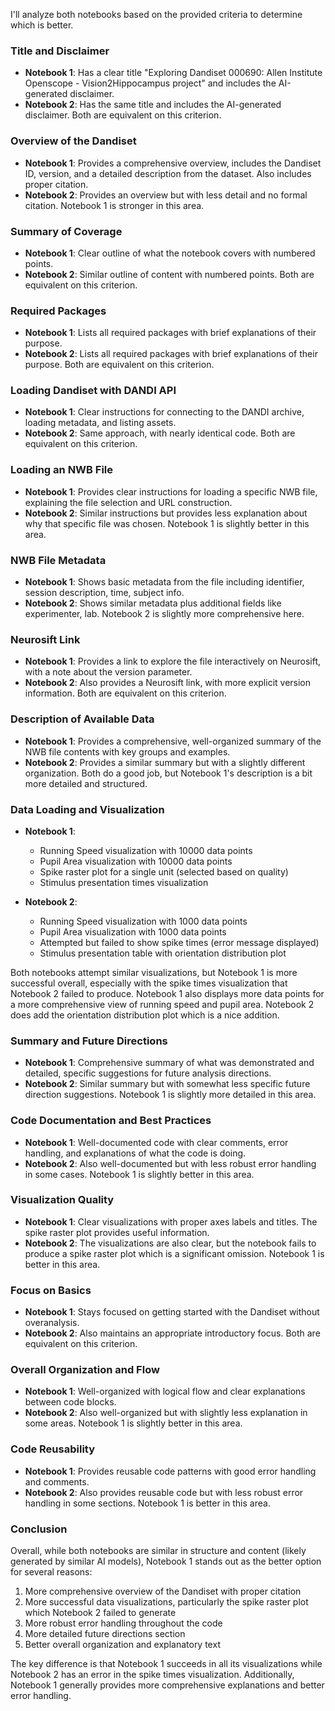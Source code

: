 I'll analyze both notebooks based on the provided criteria to determine which is better.

### Title and Disclaimer
- **Notebook 1**: Has a clear title "Exploring Dandiset 000690: Allen Institute Openscope - Vision2Hippocampus project" and includes the AI-generated disclaimer.
- **Notebook 2**: Has the same title and includes the AI-generated disclaimer.
Both are equivalent on this criterion.

### Overview of the Dandiset
- **Notebook 1**: Provides a comprehensive overview, includes the Dandiset ID, version, and a detailed description from the dataset. Also includes proper citation.
- **Notebook 2**: Provides an overview but with less detail and no formal citation.
Notebook 1 is stronger in this area.

### Summary of Coverage
- **Notebook 1**: Clear outline of what the notebook covers with numbered points.
- **Notebook 2**: Similar outline of content with numbered points.
Both are equivalent on this criterion.

### Required Packages
- **Notebook 1**: Lists all required packages with brief explanations of their purpose.
- **Notebook 2**: Lists all required packages with brief explanations of their purpose.
Both are equivalent on this criterion.

### Loading Dandiset with DANDI API
- **Notebook 1**: Clear instructions for connecting to the DANDI archive, loading metadata, and listing assets.
- **Notebook 2**: Same approach, with nearly identical code.
Both are equivalent on this criterion.

### Loading an NWB File
- **Notebook 1**: Provides clear instructions for loading a specific NWB file, explaining the file selection and URL construction.
- **Notebook 2**: Similar instructions but provides less explanation about why that specific file was chosen.
Notebook 1 is slightly better in this area.

### NWB File Metadata 
- **Notebook 1**: Shows basic metadata from the file including identifier, session description, time, subject info.
- **Notebook 2**: Shows similar metadata plus additional fields like experimenter, lab.
Notebook 2 is slightly more comprehensive here.

### Neurosift Link
- **Notebook 1**: Provides a link to explore the file interactively on Neurosift, with a note about the version parameter.
- **Notebook 2**: Also provides a Neurosift link, with more explicit version information.
Both are equivalent on this criterion.

### Description of Available Data
- **Notebook 1**: Provides a comprehensive, well-organized summary of the NWB file contents with key groups and examples.
- **Notebook 2**: Provides a similar summary but with a slightly different organization.
Both do a good job, but Notebook 1's description is a bit more detailed and structured.

### Data Loading and Visualization
- **Notebook 1**: 
  - Running Speed visualization with 10000 data points
  - Pupil Area visualization with 10000 data points
  - Spike raster plot for a single unit (selected based on quality)
  - Stimulus presentation times visualization

- **Notebook 2**:
  - Running Speed visualization with 1000 data points
  - Pupil Area visualization with 1000 data points
  - Attempted but failed to show spike times (error message displayed)
  - Stimulus presentation table with orientation distribution plot

Both notebooks attempt similar visualizations, but Notebook 1 is more successful overall, especially with the spike times visualization that Notebook 2 failed to produce. Notebook 1 also displays more data points for a more comprehensive view of running speed and pupil area. Notebook 2 does add the orientation distribution plot which is a nice addition.

### Summary and Future Directions
- **Notebook 1**: Comprehensive summary of what was demonstrated and detailed, specific suggestions for future analysis directions.
- **Notebook 2**: Similar summary but with somewhat less specific future direction suggestions.
Notebook 1 is slightly more detailed in this area.

### Code Documentation and Best Practices
- **Notebook 1**: Well-documented code with clear comments, error handling, and explanations of what the code is doing.
- **Notebook 2**: Also well-documented but with less robust error handling in some cases.
Notebook 1 is slightly better in this area.

### Visualization Quality
- **Notebook 1**: Clear visualizations with proper axes labels and titles. The spike raster plot provides useful information.
- **Notebook 2**: The visualizations are also clear, but the notebook fails to produce a spike raster plot which is a significant omission.
Notebook 1 is better in this area.

### Focus on Basics
- **Notebook 1**: Stays focused on getting started with the Dandiset without overanalysis.
- **Notebook 2**: Also maintains an appropriate introductory focus.
Both are equivalent on this criterion.

### Overall Organization and Flow
- **Notebook 1**: Well-organized with logical flow and clear explanations between code blocks.
- **Notebook 2**: Also well-organized but with slightly less explanation in some areas.
Notebook 1 is slightly better in this area.

### Code Reusability
- **Notebook 1**: Provides reusable code patterns with good error handling and comments.
- **Notebook 2**: Also provides reusable code but with less robust error handling in some sections.
Notebook 1 is better in this area.

### Conclusion
Overall, while both notebooks are similar in structure and content (likely generated by similar AI models), Notebook 1 stands out as the better option for several reasons:
1. More comprehensive overview of the Dandiset with proper citation
2. More successful data visualizations, particularly the spike raster plot which Notebook 2 failed to generate
3. More robust error handling throughout the code
4. More detailed future directions section
5. Better overall organization and explanatory text

The key difference is that Notebook 1 succeeds in all its visualizations while Notebook 2 has an error in the spike times visualization. Additionally, Notebook 1 generally provides more comprehensive explanations and better error handling.